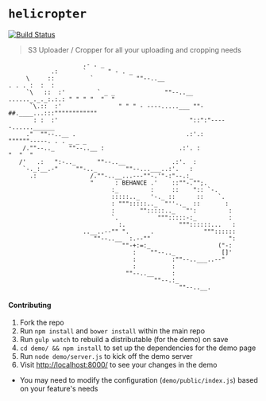 # `helicropter`

[![Build Status](https://travis-ci.org/behance/helicropter.svg?branch=master)](https://travis-ci.org/behance/helicropter)

> S3 Uploader / Cropper for all your uploading and cropping needs

```
                     .- . _
            .:       `      " - . _
     \     ::          `            ""--..__                                                . . . :  :  :
     `\   ::  :'         ` _ _              ""--..__                       ......_._._:.:.: " " " "  "  "
      `\.::  :'                " " " - ----.....___ ""-##.____...:::""""""""""""
       : :  :'                                     "::":"-----......______
     ."  ""--..__ .                               .:'.:                   """"""-----. . . _ _ _
    /.""--.._    ""--..__ :                     .:'. :                                           "  "  "
   /'   .:   ":-.._      ""--..__             .:'.  :
    `-._:__.-"     ""-.._        ""--...___..:'.   :
      .:               /.""-..__...---""-.'"-:"--.:_
                       "      : BEHANCE .'    ::""-."";.
                             :_         :     ::    ":: `-.
                             :::::.._   '-._ ::      ::    `.
                             : """:::::.._  "''-._  ::       :
                             :       "":::::.._   "':         :
                             `.           """:::::-:_         :
                               :.               """::::::...   :
                     ..__..--"" ".      .              """::::::
                        ""--..__  :.--""                      ":
                                ""-+:=:_                   ("-:
                                   :    ""--.._             []'
                                   :          :""--..___..--"
                                   :          :
                                 ""--..__     :
                                         ""--.:_
                                                ""--..__.
```

#### Contributing

1. Fork the repo
1. Run `npm install` and `bower install` within the main repo
1. Run `gulp watch` to rebuild a distributable (for the demo) on save
1. `cd demo/ && npm install` to set up the dependencies for the demo page
1. Run `node demo/server.js` to kick off the demo server
1. Visit [http://localhost:8000/](http://localhost:8000) to see your changes in the demo
 - You may need to modify the configuration (`demo/public/index.js`) based on your feature's needs
